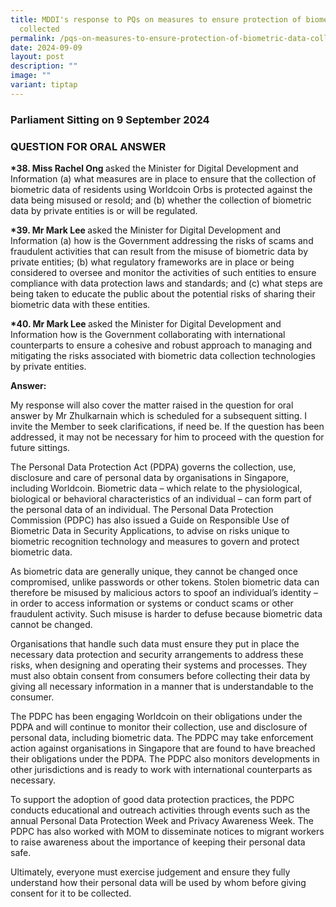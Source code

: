 ```yaml
---
title: MDDI's response to PQs on measures to ensure protection of biometric data
  collected
permalink: /pqs-on-measures-to-ensure-protection-of-biometric-data-collected/
date: 2024-09-09
layout: post
description: ""
image: ""
variant: tiptap
---
```

<h3>Parliament Sitting on 9 September 2024</h3>
<h3>QUESTION FOR ORAL ANSWER</h3>
<p><strong>*38. Miss Rachel Ong </strong>asked the Minister for Digital Development
and Information (a) what measures are in place to ensure that the collection
of biometric data of residents using Worldcoin Orbs is protected against
the data being misused or resold; and (b) whether the collection of biometric
data by private entities is or will be regulated.</p>
<p><strong>*39. Mr Mark Lee </strong>asked the Minister for Digital Development
and Information (a) how is the Government addressing the risks of scams
and fraudulent activities that can result from the misuse of biometric
data by private entities; (b) what regulatory frameworks are in place or
being considered to oversee and monitor the activities of such entities
to ensure compliance with data protection laws and standards; and (c) what
steps are being taken to educate the public about the potential risks of
sharing their biometric data with these entities.</p>
<p><strong>*40. Mr Mark Lee </strong>asked the Minister for Digital Development
and Information how is the Government collaborating with international
counterparts to ensure a cohesive and robust approach to managing and mitigating
the risks associated with biometric data collection technologies by private
entities.</p>
<p></p>
<p></p>
<p><strong>Answer:</strong>
</p>
<p>My response will also cover the matter raised in the question for oral
answer by Mr Zhulkarnain which is scheduled for a subsequent sitting. I
invite the Member to seek clarifications, if need be. If the question has
been addressed, it may not be necessary for him to proceed with the question
for future sittings.</p>
<p>The Personal Data Protection Act (PDPA) governs the collection, use, disclosure
and care of personal data by organisations in Singapore, including Worldcoin.
Biometric data – which relate to the physiological, biological or behavioral
characteristics of an individual – can form part of the personal data of
an individual. The Personal Data Protection Commission (PDPC) has also
issued a Guide on Responsible Use of Biometric Data in Security Applications,
to advise on risks unique to biometric recognition technology and measures
to govern and protect biometric data.</p>
<p>As biometric data are generally unique, they cannot be changed once compromised,
unlike passwords or other tokens. Stolen biometric data can therefore be
misused by malicious actors to spoof an individual’s identity – in order
to access information or systems or conduct scams or other fraudulent activity.
Such misuse is harder to defuse because biometric data cannot be changed.</p>
<p>Organisations that handle such data must ensure they put in place the
necessary data protection and security arrangements to address these risks,
when designing and operating their systems and processes. They must also
obtain consent from consumers before collecting their data by giving all
necessary information in a manner that is understandable to the consumer.</p>
<p>The PDPC has been engaging Worldcoin on their obligations under the PDPA
and will continue to monitor their collection, use and disclosure of personal
data, including biometric data. The PDPC may take enforcement action against
organisations in Singapore that are found to have breached their obligations
under the PDPA. The PDPC also monitors developments in other jurisdictions
and is ready to work with international counterparts as necessary.</p>
<p>To support the adoption of good data protection practices, the PDPC conducts
educational and outreach activities through events such as the annual Personal
Data Protection Week and Privacy Awareness Week. The PDPC has also worked
with MOM to disseminate notices to migrant workers to raise awareness about
the importance of keeping their personal data safe.</p>
<p>Ultimately, everyone must exercise judgement and ensure they fully understand
how their personal data will be used by whom before giving consent for
it to be collected.</p>